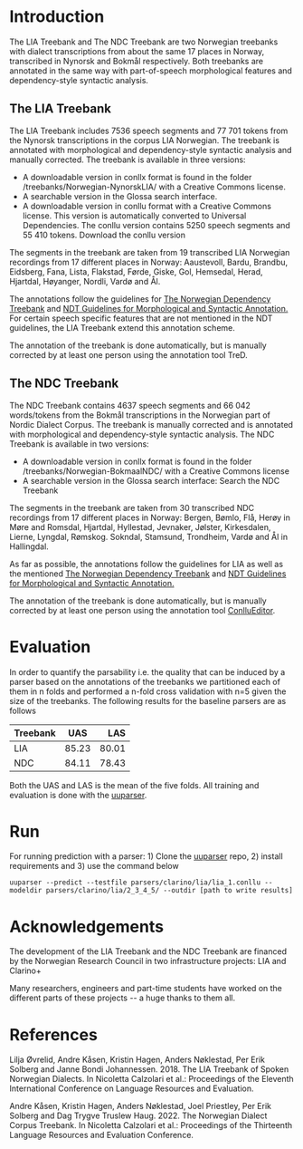 # Introduction

The LIA Treebank and The NDC Treebank are two Norwegian treebanks with dialect transcriptions from about the same 17 places in Norway, transcribed in Nynorsk and Bokmål respectively.  Both treebanks are annotated in the same way with part-of-speech morphological features and dependency-style syntactic analysis.

## The LIA Treebank

The LIA Treebank includes 7536 speech segments and 77 701 tokens from the Nynorsk transcriptions in the corpus LIA Norwegian. The treebank is annotated with morphological and dependency-style syntactic analysis and manually corrected. The treebank is available in three versions:

* A downloadable version in conllx format is found in the folder /treebanks/Norwegian-NynorskLIA/ with a Creative Commons license.
* A searchable version in the Glossa search interface.
* A downloadable version in conllu format with a Creative Commons license. This version is automatically converted to Universal Dependencies. The conllu version contains 5250 speech segments and 55 410 tokens. Download the conllu version

The segments in the treebank are taken from 19 transcribed LIA Norwegian recordings from 17 different places in Norway: Aaustevoll, Bardu, Brandbu, Eidsberg, Fana, Lista, Flakstad, Førde, Giske, Gol, Hemsedal, Herad, Hjartdal, Høyanger, Nordli, Vardø and Ål.

The annotations follow the guidelines for [The Norwegian Dependency Treebank](https://aclanthology.org/L14-1273/ "The Norwegian Dependency Treebank") and [NDT Guidelines for Morphological and Syntactic Annotation.](https://www.nb.no/sbfil/dok/20140314_guidelines_ndt_english.pdf) For certain speech specific features that are not mentioned in the NDT guidelines, the LIA Treebank extend this annotation scheme.

The annotation of the treebank is done automatically, but is manually corrected by at least one person using the annotation tool TreD.

## The NDC Treebank

The NDC Treebank contains 4637 speech segments and 66 042 words/tokens from the Bokmål transcriptions in the Norwegian part of Nordic Dialect Corpus. The treebank is manually corrected and is annotated with morphological and dependency-style syntactic analysis. The NDC Treebank is available in two versions:

* A downloadable version in conllx format is found in the folder /treebanks/Norwegian-BokmaalNDC/ with a Creative Commons license
* A searchable version in the Glossa search interface: Search the NDC Treebank

The segments in the treebank are taken from 30 transcribed NDC recordings from 17 different places in Norway: Bergen, Bømlo, Flå, Herøy in Møre and Romsdal, Hjartdal, Hyllestad, Jevnaker, Jølster, Kirkesdalen, Lierne, Lyngdal, Rømskog. Sokndal, Stamsund, Trondheim, Vardø and Ål in Hallingdal.

As far as possible, the annotations follow the guidelines for LIA as well as the mentioned [The Norwegian Dependency Treebank](https://aclanthology.org/L14-1273/ "The Norwegian Dependency Treebank") and [NDT Guidelines for Morphological and Syntactic Annotation.](https://www.nb.no/sbfil/dok/20140314_guidelines_ndt_english.pdf)

The annotation of the treebank is done automatically, but is manually corrected by at least one person using the annotation tool [ConlluEditor](https://github.com/Orange-OpenSource/conllueditor "ConlluEditor").

# Evaluation

In order to quantify the parsability i.e. the quality that can be induced by a parser based on the annotations of the treebanks we partitioned each of them in n folds and performed a n-fold cross validation with n=5 given the size of the treebanks. The following results for the baseline parsers are as follows

| Treebank   | UAS    | LAS    |
|---------------|:-------:|--------:|
| LIA                | 85.23 | 80.01 |
| NDC             | 84.11 | 78.43 |

Both the UAS and LAS is the mean of the five folds. All training and evaluation is done with the [uuparser](https://github.com/UppsalaNLP/uuparser "uuparser").

# Run

For running prediction with a parser: 1) Clone the [uuparser](https://github.com/UppsalaNLP/uuparser "uuparser") repo, 2) install requirements and 3) use the command below

```console
uuparser --predict --testfile parsers/clarino/lia/lia_1.conllu --modeldir parsers/clarino/lia/2_3_4_5/ --outdir [path to write results]
```

# Acknowledgements

The development of the LIA Treebank and the NDC Treebank are financed by the Norwegian Research Council in two infrastructure projects: LIA and Clarino+

Many researchers, engineers and part-time students have worked on the different parts of these projects -- a huge thanks to them all.

# References

Lilja Øvrelid, Andre Kåsen, Kristin Hagen, Anders Nøklestad, Per Erik Solberg and Janne Bondi Johannessen. 2018. The LIA Treebank of Spoken Norwegian Dialects. In Nicoletta Calzolari et al.: Proceedings of the Eleventh International Conference on Language Resources and Evaluation.

Andre Kåsen, Kristin Hagen, Anders Nøklestad, Joel Priestley, Per Erik Solberg and Dag Trygve Truslew Haug. 2022. The Norwegian Dialect Corpus Treebank. In Nicoletta Calzolari et al.: Proceedings of the Thirteenth Language Resources and Evaluation Conference.

